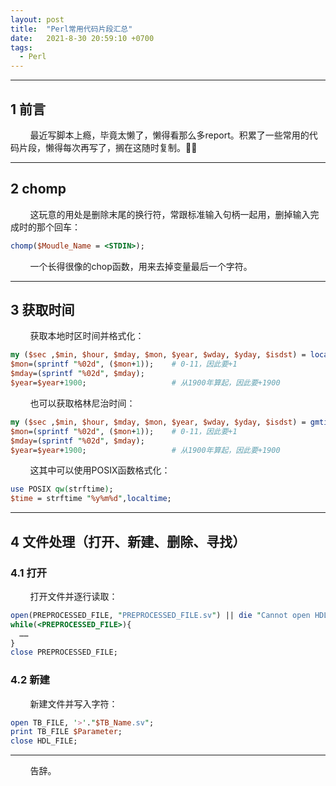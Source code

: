 ```yaml
---
layout: post
title:  "Perl常用代码片段汇总"
date:   2021-8-30 20:59:10 +0700
tags:
  - Perl
---
```



----

## 1 前言

&#160; &#160; &#160; &#160; 最近写脚本上瘾，毕竟太懒了，懒得看那么多report。积累了一些常用的代码片段，懒得每次再写了，搁在这随时复制。🤷‍♂️


----


## 2 chomp

&#160; &#160; &#160; &#160; 这玩意的用处是删除末尾的换行符，常跟标准输入句柄一起用，删掉输入完成时的那个回车：

```perl
chomp($Moudle_Name = <STDIN>);
```

&#160; &#160; &#160; &#160; 一个长得很像的chop函数，用来去掉变量最后一个字符。

-----

## 3 获取时间

&#160; &#160; &#160; &#160; 获取本地时区时间并格式化：

```perl
my ($sec ,$min, $hour, $mday, $mon, $year, $wday, $yday, $isdst) = localtime(time);
$mon=(sprintf "%02d", ($mon+1));    # 0-11，因此要+1
$mday=(sprintf "%02d", $mday);
$year=$year+1900;                   # 从1900年算起，因此要+1900
```

&#160; &#160; &#160; &#160; 也可以获取格林尼治时间：

```perl
my ($sec ,$min, $hour, $mday, $mon, $year, $wday, $yday, $isdst) = gmtime(time);
$mon=(sprintf "%02d", ($mon+1));    # 0-11，因此要+1
$mday=(sprintf "%02d", $mday);
$year=$year+1900;                   # 从1900年算起，因此要+1900
```

&#160; &#160; &#160; &#160; 这其中可以使用POSIX函数格式化：

```perl
use POSIX qw(strftime);
$time = strftime "%y%m%d",localtime;
```

----

## 4 文件处理（打开、新建、删除、寻找）

### 4.1 打开

&#160; &#160; &#160; &#160; 打开文件并逐行读取：

```perl
open(PREPROCESSED_FILE, "PREPROCESSED_FILE.sv") || die "Cannot open HDL file\n";
while(<PREPROCESSED_FILE>){
  ……
}
close PREPROCESSED_FILE;
```

### 4.2 新建

&#160; &#160; &#160; &#160; 新建文件并写入字符：

```perl
open TB_FILE, '>'."$TB_Name.sv";
print TB_FILE $Parameter;
close HDL_FILE;
```


----
&#160; &#160; &#160; &#160; 告辞。